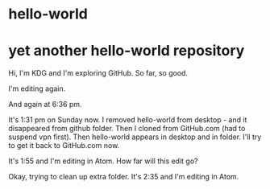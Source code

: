 # hello-world
# yet another hello-world repository

Hi, I'm KDG and I'm exploring GitHub. So far, so good.

I'm editing again.

And again at 6:36 pm.

It's 1:31 pm on Sunday now. I removed hello-world from desktop - and it disappeared from github folder. Then I cloned from GitHub.com (had to suspend vpn first). Then hello-world appears in desktop and in folder. I'll try to get it back to GitHub.com now.

It's 1:55 and I'm editing in Atom.  How far will this edit go?

Okay, trying to clean up extra folder. It's 2:35 and I'm editing in Atom.
